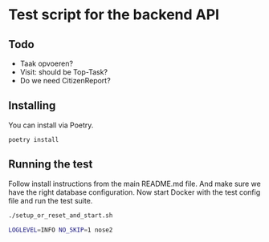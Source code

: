 # Test script for the backend API

## Todo

- Taak opvoeren?
- Visit: should be Top-Task?
- Do we need CitizenReport?

## Installing

You can install via Poetry.

```
poetry install
```

## Running the test

Follow install instructions from the main README.md file.
And make sure we have the right database configuration.
Now start Docker with the test config file and run the test suite.

```sh
./setup_or_reset_and_start.sh
```

```sh
LOGLEVEL=INFO NO_SKIP=1 nose2
```
